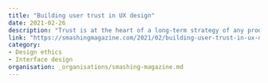 ```yaml
---
title: "Building user trust in UX design"
date: 2021-02-26
description: "Trust is at the heart of a long-term strategy of any product. There are many ways to earn it, and even more ways to lose it."
link: "https://smashingmagazine.com/2021/02/building-user-trust-in-ux-design/"
category:
- Design ethics
- Interface design
organisation: _organisations/smashing-magazine.md
---
```

